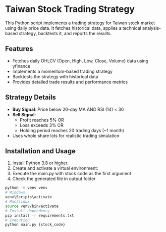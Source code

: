 # Taiwan Stock Trading Strategy

This Python script implements a trading strategy for Taiwan stock market using daily price data. It fetches historical data, applies a technical analysis-based strategy, backtests it, and reports the results.

## Features
- Fetches daily OHLCV (Open, High, Low, Close, Volume) data using yfinance
- Implements a momentum-based trading strategy
- Backtests the strategy with historical data
- Provides detailed trade results and performance metrics

## Strategy Details
- **Buy Signal**: Price below 20-day MA AND RSI (14) < 30
- **Sell Signal**: 
  - Profit reaches 5% OR
  - Loss exceeds 3% OR
  - Holding period reaches 20 trading days (~1 month)
- Uses whole share lots for realistic trading simulation

## Installation and Usage
1. Install Python 3.8 or higher.
2. Create and activate a virtual environment:
3. Execute the main.py with stock code as the first argument
4. Check the generated file in output folder

```bash
python -m venv venv
# Windows
venv\Scripts\activate
# Mac/Linux
source venv/bin/activate
# Install dependency
pip install -r requirements.txt
# Execution
python main.py {stock_code}
```